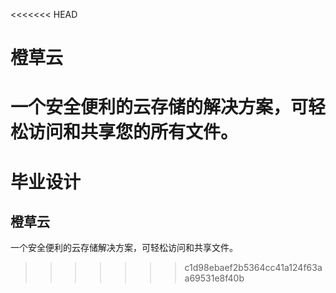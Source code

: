 <<<<<<< HEAD
# 橙草云

一个安全便利的云存储的解决方案，可轻松访问和共享您的所有文件。
=======
# 毕业设计
## 橙草云
一个安全便利的云存储解决方案，可轻松访问和共享文件。
>>>>>>> c1d98ebaef2b5364cc41a124f63aa69531e8f40b
